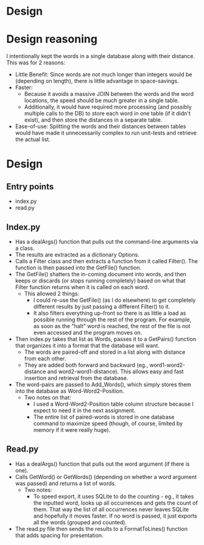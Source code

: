 # Design

# Design reasoning
I intentionally kept the words in a single database along with their distance. This was for 2 reasons:
- Little Benefit: Since words are not much longer than integers would be (depending on length), there is little advantage in space-savings.
- Faster: 
    - Because it avoids a massive JOIN between the words and the word locations, the speed should be much greater in a single table.
    - Additionally, it would have required more processing (and possibly multiple calls to the DB) to store each word in one table (if it didn't exist), and then store the distances in a separate table.
- Ease-of-use: Splitting the words and their distances between tables would have made it unnecessarily complex to run unit-tests and retrieve the actual list.
    

# Design
## Entry points
- index.py
- read.py

## Index.py
- Has a dealArgs() function that pulls out the command-line arguments via a class.
- The results are extracted as a dictionary Options.
- Calls a Filter class and then extracts a function from it called Filter().
The function is then passed into the GetFile() function. 
- The GetFile() shatters the in-coming document into words, and then keeps or discards (or stops running completely) based on what that Filter function returns when it is called on each word.
    - This allowed 2 things:
        - I could re-use the GetFile() (as I do elsewhere) to get completely different results by just passing a different Filter() to it.
        - It also filters everything up-front so there is as little a load as possible running through the rest of the program. For example, as soon as the "halt" word is reached, the rest of the file is not even accessed and the program moves on.
- Then index.py takes that list as Words, passes it to a GetPairs() function that organizes it into a format that the database will want.
    - The words are paired-off and stored in a list along with distance from each other.
    - They are added both forward and backward (eg., word1-word2-distance and word2-word1-distance).
    This allows easy and fast insertion and retrieval from the database.
- The word-pairs are passed to Add_Words(), which simply stores them into the database as Word-Word2-Position.
    - Two notes on that:
        - I used a Word-Word2-Position table column structure because I expect to need it in the next assignment.
        - The entire list of paired-words is stored in one database command to maximize speed (though, of course, limited by memory if it were really huge). 

## Read.py
- Has a dealArgs() function that pulls out the word argument (if there is one).
- Calls GetWord() or GetWords() (depending on whether a word argument was passed) and returns a list of words.
    - Two notes:
        - To speed export, it uses SQLite to do the counting - eg., it takes the inputted word, looks up all occurrences and gets the count of them. That way the list of all occurrences never leaves SQLite and hopefully it moves faster.
        If no word is passed, it just exports all the words (grouped and counted).
- The read.py file then sends the results to a FormatToLines() function that adds spacing for presentation.

